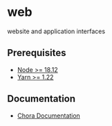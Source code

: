 # web

website and application interfaces

## Prerequisites

- [Node >= 18.12](https://nodejs.org/en/download/package-manager/)
- [Yarn >= 1.22](https://classic.yarnpkg.com/en/docs/install)

## Documentation

- [Chora Documentation](https://docs.chora.io)
